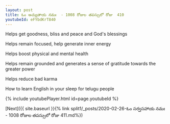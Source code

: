 ```yaml
---
layout: post
title: ఓం అచ్యుతాయ నమః  - 1008 రోజుల తపస్సులో రోజు  410
youtubeId: eFYbdKrT840
---
```

 
 
Helps get goodness, bliss and peace and God's blessings
 
Helps remain focused, help generate inner energy 
 
Helps boost physical and mental health 
 
Helps remain grounded and generates a sense of gratitude towards the greater power 
 
Helps reduce bad karma
 
How to learn English in your sleep for telugu people
 
 
 
 


{% include youtubePlayer.html id=page.youtubeId %}
 
[Next]({{ site.baseurl }}{% link split1/_posts/2020-02-26-ఓం సర్వసహాయ నమః  - 1008 రోజుల తపస్సులో రోజు  411.md%})
 
